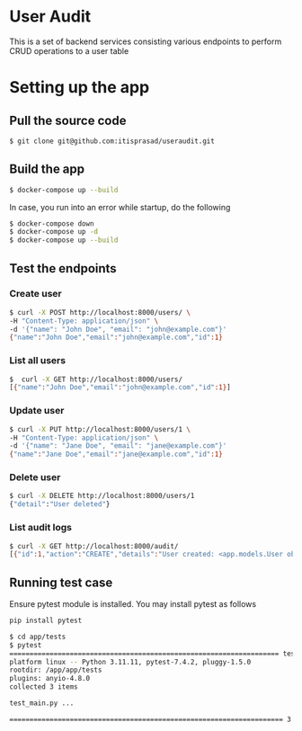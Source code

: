 # User Audit
This is a set of backend services consisting various endpoints to perform CRUD operations to a user table

# Setting up the app
## Pull the source code
```bash
$ git clone git@github.com:itisprasad/useraudit.git
```

## Build the app
```bash
$ docker-compose up --build
```    

In case, you run into an error while startup, do the following
```bash
$ docker-compose down
$ docker-compose up -d
$ docker-compose up --build
```    

## Test the endpoints
### Create user
```bash
$ curl -X POST http://localhost:8000/users/ \
-H "Content-Type: application/json" \
-d '{"name": "John Doe", "email": "john@example.com"}'
{"name":"John Doe","email":"john@example.com","id":1}
``` 

### List all users
```bash
$  curl -X GET http://localhost:8000/users/
[{"name":"John Doe","email":"john@example.com","id":1}]
``` 

### Update user
```bash
$ curl -X PUT http://localhost:8000/users/1 \
-H "Content-Type: application/json" \
-d '{"name": "Jane Doe", "email": "jane@example.com"}'
{"name":"Jane Doe","email":"jane@example.com","id":1}
``` 

### Delete user
```bash
$ curl -X DELETE http://localhost:8000/users/1
{"detail":"User deleted"}
``` 

### List audit logs
```bash
$ curl -X GET http://localhost:8000/audit/
[{"id":1,"action":"CREATE","details":"User created: <app.models.User object at 0x7f8de17294d0>","timestamp":"2025-01-14T03:25:32.074879"},{"id":2,"action":"UPDATE","details":"User updated: <app.models.User object at 0x7f8de13fb6d0>","timestamp":"2025-01-14T03:29:06.095250"},{"id":3,"action":"DELETE","details":"User deleted: <app.models.User object at 0x7f8de0f07450>","timestamp":"2025-01-14T03:30:05.494082"}]
``` 

## Running test case
Ensure pytest module is installed.
You may install pytest as follows

```bash
pip install pytest
``` 

```bash
$ cd app/tests
$ pytest
=================================================================== test session starts ====================================================================
platform linux -- Python 3.11.11, pytest-7.4.2, pluggy-1.5.0
rootdir: /app/app/tests
plugins: anyio-4.8.0
collected 3 items

test_main.py ...                                                                                                                                     [100%]

==================================================================== 3 passed in 0.86s =====================================================================
```

